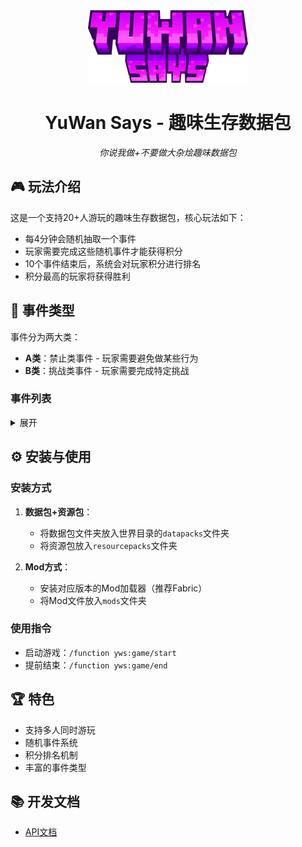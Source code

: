 <div align="center">
  <img style="width: 256px; height: 116px;" src="YuWan-Says-RP\assets\minecraft\textures\font\menu_icon.png" alt="logo" />

  <h1>YuWan Says - 趣味生存数据包</h1>
  <p><em>你说我做+不要做大杂烩趣味数据包</em></p>
</div>

## 🎮 玩法介绍

这是一个支持20+人游玩的趣味生存数据包，核心玩法如下：
- 每4分钟会随机抽取一个事件
- 玩家需要完成这些随机事件才能获得积分
- 10个事件结束后，系统会对玩家积分进行排名
- 积分最高的玩家将获得胜利

## 📜 事件类型

事件分为两大类：
- **A类**：禁止类事件 - 玩家需要避免做某些行为
- **B类**：挑战类事件 - 玩家需要完成特定挑战

### 事件列表
<details>
<summary>展开</summary>

类型 | 编号 | 名称 | 描述
--- | --- | --- | ---
A | 1 | 别踩草方块 | 不要踩在草方块上
A | 2 | 旱鸭子 | 不要游泳
A | 3 | 断腿 | 不要跳跃
A | 4 | 禁止潜行 | 不要潜行(蹲下)
A | 5 | 动起来！ | 必须保持移动
A | 6 | No "W" | 不要按前进键
A | 7 | 玻璃体质 | 不要受到伤害
A | 8 | 禁工作台 | 不要使用工作台
A | 9 | 007 | 社畜
A | 10 | 飞起来！ | 装逼让你飞起来！
A | 11 | 胃病 | 不要进食
A | 12 | 胸部？ | 不要打开箱子
A | 13 | 石器时代 | 不要使用铁/金/钻石工具
A | 14 | 恐高 | 下落高度不要超过3格
A | 15 | 静如处子 | 不要造成伤害
A | 16 | UHC? | 活下去
A | 17 | 无副手 | 不要占用副手
A | 18 | 无主手 | 不要占用主手
A | 19 | 假如我是一只吸血鬼 | 不要暴露在太阳底下
A | 20 | 死手,别捡 | 不要拾取？
A | 21 | 洁癖 | 不要占用快捷栏 
A | 22 | 水是有剧毒的 | 不要沾水
A | 23 | 地板烫脚 | 不要接触地面
A | 24 | 健康的HP | 生命值不要低于10
A | 25 | 烫手山芋 | 快丢掉那个烤土豆！
-----|-----|-----|-----
B | 1 | 制作木镐 | 制作一个木镐
B | 2 | 时间要开始加速了 | 时间要开始加速了
B | 3 | 淘金热 | 快去挖金吧！
B | 4 | 梦中的颜色 | 挖到钻石
B | 5 | 教培 | 繁殖动物?次
B | 6 | 真香 | 吃掉?个腐肉
B | 7 | 园丁 | 种植?个小麦种子
B | 8 | 钓鱼佬 | 捕鱼?次
B | 9 | 猪猪骑士 | 骑猪移动?CM
B | 10 | 快乐恶魂冲鸭 | 骑乘快乐恶魂移动?CM
B | 11 | 优秀的水手 | 乘船移动?CM
B | 12 | 100种死法 | 被?击杀
B | 13 | 附魔师 | 完成一次附魔
B | 14 | 第一个喝牛奶的人 | 喝一桶牛奶
B | 15 | 优秀的水手 II | 游泳移动?CM
B | 16 | 起来重睡 | 睡觉时被幻翼攻击
B | 17 | 冲刺冲刺♿ | 乘坐矿车移动?CM
B | 18 | 猜猜我是谁 | 猜猜我是谁
B | 19 | 洞穴世界 | 下到-64层 
B | 20 | 怪物猎人 | 击杀? ?次 
B | 21 | Shoot Bees(SB) | 射蜜蜂
B | 22 | 木镐耐久是多少？ | 挖爆一个木镐
B | 23 | 我想看看春天 | 制造一个雪人
B | 24 | 我们需要再深入些 | 前往下界
B | 25 | 许三观卖血记 | 累计失去60点生命值...
</details>

## ⚙️ 安装与使用

### 安装方式
1. **数据包+资源包**：
   - 将数据包文件夹放入世界目录的`datapacks`文件夹
   - 将资源包放入`resourcepacks`文件夹

2. **Mod方式**：
   - 安装对应版本的Mod加载器（推荐Fabric）
   - 将Mod文件放入`mods`文件夹

### 使用指令
- 启动游戏：`/function yws:game/start`
- 提前结束：`/function yws:game/end`

## 🏆 特色

- 支持多人同时游玩
- 随机事件系统
- 积分排名机制
- 丰富的事件类型

## 📚 开发文档

- [API文档](doc/api.md)